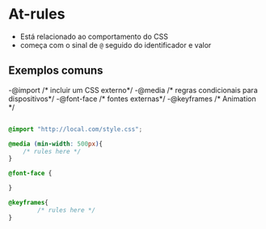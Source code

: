# At-rules

* Está relacionado ao comportamento do CSS
* começa com o sinal de `@` seguido do identificador e valor

## Exemplos comuns

-@import /* incluir um CSS externo*/
-@media /* regras condicionais para dispositivos*/
-@font-face /* fontes externas*/
-@keyframes /* Animation */

``` css

@import "http://local.com/style.css";

@media (min-width: 500px){
    /* rules here */
}

@font-face {

}

@keyframes{
        /* rules here */
}


```